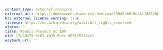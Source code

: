 ```yaml
---
content_type: external-resource
external_url: https://dominoweb.draco.res.ibm.com/19545e80f6d43f1685256dd3005ef422.html
has_external_license_warning: true
license: https://en.wikipedia.org/wiki/All_rights_reserved
status: ''
title: Remail Project at IBM
uid: 17e26a79-bf61-4099-8bce-083f25224cc1
wayback_url: ''
---
```

